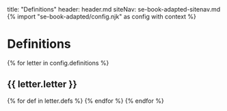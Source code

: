 <frontmatter>
title: "Definitions"
header: header.md
siteNav: se-book-adapted-sitenav.md
</frontmatter>
{% import "se-book-adapted/config.njk" as config with context %}

<link rel="stylesheet" href="{{baseUrl}}/book/css/textbook.css">

<div class="website-content">

# Definitions

{% for letter in config.definitions %}

## {{ letter.letter }}
  {% for def in letter.defs %}
  <include src="../../book/common/definitions.md#{{ def }}" />
  {% endfor %}
{% endfor %}

</div>






